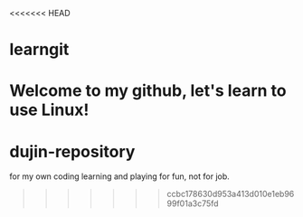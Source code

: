 <<<<<<< HEAD
# learngit

Welcome to my github, let's learn to use Linux!
=======
# dujin-repository
for my own coding learning and playing for fun, not for job.
>>>>>>> ccbc178630d953a413d010e1eb9699f01a3c75fd

